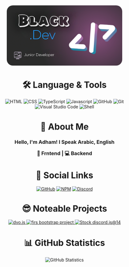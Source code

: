 <p align="center">
  <img src="./image.png" alt="My GitHub stats" style="width: 75%; border-radius: 20px;" />
</p>

<div align="center"> <h1 align="center"> 🛠 Language & Tools </h1> </div>

<div align="center">
  <img src="https://imgur.com/3KvfKeH.png" alt="HTML" />
  <img src="https://imgur.com/JncbSGq.png" alt="CSS" />
  <img src="https://imgur.com/zw93EwM.png" alt="TypeScript" />
  <img src="https://imgur.com/J6J18Oq.png" alt="Javascript" />
  <img src="https://imgur.com/am2M8Sr.png " alt="GitHub" />
  <img src="https://imgur.com/23o6vBG.png" alt="Git" />
  <img src="https://imgur.com/5GBBmDh.png" alt="Visual Studio Code" />
  <img src="https://imgur.com/7RTXlBW.png" alt="Shell" />
</div>

<div align="center"> <h1 align="center"> 👋 About Me </h1> </div>

<div align="center"> <h3 align="center"> 
Hello, I'm Adham!
I Speak Arabic, English

  📜 Frntend | 💻 Backend 



</h3>

</div>

<div align="center"> <h1 align="center"> 🔗 Social Links </h1> </div>

<div align="center">
  <a href="https://github.com/adhammenesy"><img src="https://imgur.com/3ODU5lj.png" alt="GitHub" /></a>
  <a href="https://www.npmjs.com/~blackdis"><img src="https://imgur.com/rVt9huZ.png" alt="NPM" /></a>
  <a href="https://discord.gg/Almasa"><img src="https://imgur.com/Qcg8nxa.png" alt="Discord" /></a>
</div>

<div align="center"> <h1 align="center"> 😎 Noteable Projects </h1> </div>

<div align="center">
  <a href="https://github.com/adhammenesy/dvo.js" targer="_blank">
  <img src="https://github-readme-stats.vercel.app/api/pin/?username=adhammenesy&repo=dvo.js&bg_color=30,020614,cfb360&title_color=a5a5a5&text_color=a5a5a5)](https://github.com/adhammenesy/dvo.js" alt="dvo.js" />
  </a>
  <a href="https://github.com/adhammenesy/BootstrapProject" targer="_blank">
      <img src="https://github-readme-stats.vercel.app/api/pin/?username=adhammenesy&repo=BootstrapProject&bg_color=30,020614,cfb360&title_color=a5a5a5&text_color=a5a5a5)](https://github.com/adhammenesy/BootstrapProject" alt="firs bootstrap project" />
  </a>
    <a href="https://github.com/adhammenesy/stock" targer="_blank">
  <img src="https://github-readme-stats.vercel.app/api/pin/?username=adhammenesy&repo=stock&bg_color=30,020614,cfb360&title_color=a5a5a5&text_color=a5a5a5)](https://github.com/adhammenesy/stock" alt="Stock discord.js@14" />
  </a>
</div>

<div align="center"> <h1 align="center"> 📊 GitHub Statistics </h1> </div>

<div align="center">
  <img src="https://github-readme-stats.vercel.app/api?username=adhammenesy&show_icons=true&show=reviews,discussions_started,discussions_answered,prs_merged,prs_merged_percentage&bg_color=30,020614,cfb360&title_color=a5a5a5&text_color=a5a5a5" alt="GitHub Statistics" />
</div>
